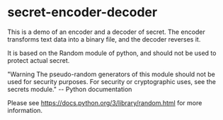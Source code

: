 # secret-encoder-decoder
This is a demo of an encoder and a decoder of secret. The encoder transforms text data into a binary file, and the decoder reverses it.

It is based on the Random module of python, and should not be used to protect actual secret.

"Warning The pseudo-random generators of this module should not be used for security purposes. For security or cryptographic uses, see the secrets module." -- Python documentation

Please see https://docs.python.org/3/library/random.html for more information.
